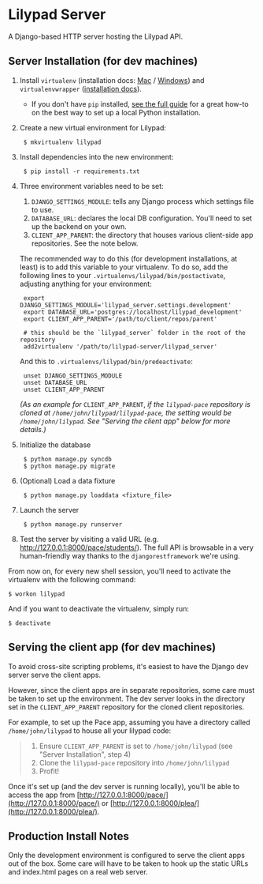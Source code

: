 # Lilypad Server

A Django-based HTTP server hosting the Lilypad API.

## Server Installation (for dev machines)

1.  Install `virtualenv` (installation docs: [Mac](http://docs.python-guide.org/en/latest/starting/install/osx/#virtualenv) / [Windows](http://docs.python-guide.org/en/latest/starting/install/win/#virtualenv)) and `virtualenvwrapper` ([installation docs](http://virtualenvwrapper.readthedocs.org/en/latest/install.html)).
    - If you don't have `pip` installed, [see the full guide](http://docs.python-guide.org/en/latest/#getting-started)
      for a great how-to on the best way to set up a local Python installation.

2. Create a new virtual environment for Lilypad:

        $ mkvirtualenv lilypad

3. Install dependencies into the new environment:

        $ pip install -r requirements.txt

4. Three environment variables need to be set:
    1. `DJANGO_SETTINGS_MODULE`: tells any Django process which settings file to use.
    2. `DATABASE_URL`: declares the local DB configuration. You'll need to set up the backend on your own.
    3. `CLIENT_APP_PARENT`: the directory that houses various client-side app repositories. See the note below.

    The recommended way to do this (for development installations, at least) is to add this variable to your virtualenv. To do so, add the following lines to your `.virtualenvs/lilypad/bin/postactivate`, adjusting anything for your environment:

        export DJANGO_SETTINGS_MODULE='lilypad_server.settings.development'
        export DATABASE_URL='postgres://localhost/lilypad_development'
        export CLIENT_APP_PARENT='/path/to/client/repos/parent'

        # this should be the `lilypad_server` folder in the root of the repository
        add2virtualenv '/path/to/lilypad-server/lilypad_server'

    And this to `.virtualenvs/lilypad/bin/predeactivate`:

        unset DJANGO_SETTINGS_MODULE
        unset DATABASE_URL
        unset CLIENT_APP_PARENT

    _(As an example for_ `CLIENT_APP_PARENT`, _if the `lilypad-pace` repository is cloned at `/home/john/lilypad/lilypad-pace`, the setting would be `/home/john/lilypad`. See "Serving the client app" below for more details.)_

5. Initialize the database

        $ python manage.py syncdb
        $ python manage.py migrate

6. (Optional) Load a data fixture

        $ python manage.py loaddata <fixture_file>

7. Launch the server

        $ python manage.py runserver

8. Test the server by visiting a valid URL (e.g. http://127.0.0.1:8000/pace/students/). The full API is browsable in a very human-friendly way thanks to the `djangorestframework` we're using.

From now on, for every new shell session, you'll need to activate the virtualenv with the following command:

    $ workon lilypad

And if you want to deactivate the virtualenv, simply run:

    $ deactivate

## Serving the client app (for dev machines)

To avoid cross-site scripting problems, it's easiest to have the Django dev server serve the client apps.

However, since the client apps are in separate repositories, some care must be taken to set up the
environment. The dev server looks in the directory set in the `CLIENT_APP_PARENT` repository for the
cloned client repositories.

For example, to set up the Pace app, assuming you have a directory called `/home/john/lilypad` to house
all your lilypad code:

> 1. Ensure `CLIENT_APP_PARENT` is set to `/home/john/lilypad` (see "Server Installation", step 4)
> 2. Clone the `lilypad-pace` repository into `/home/john/lilypad`
> 3. Profit!

Once it's set up (and the dev server is running locally), you'll be able to access the app from [http://127.0.0.1:8000/pace/](http://127.0.0.1:8000/pace/) or [http://127.0.0.1:8000/plea/](http://127.0.0.1:8000/plea/).

## Production Install Notes

Only the development environment is configured to serve the client apps out of the box. Some care will have to be taken to hook
up the static URLs and index.html pages on a real web server.
